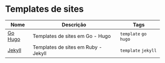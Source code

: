 # Templates de sites

| Nome | Descrição | Tags |
|------|-----------|------|
| [Go Hugo](https://gohugo.io/) | Templates de sites em Go - Hugo | `template` `go` `hugo` |
| [Jekyll](http://jekyllthemes.org/) | Templates de sites em Ruby - Jekyll | `template` `jekyll` |